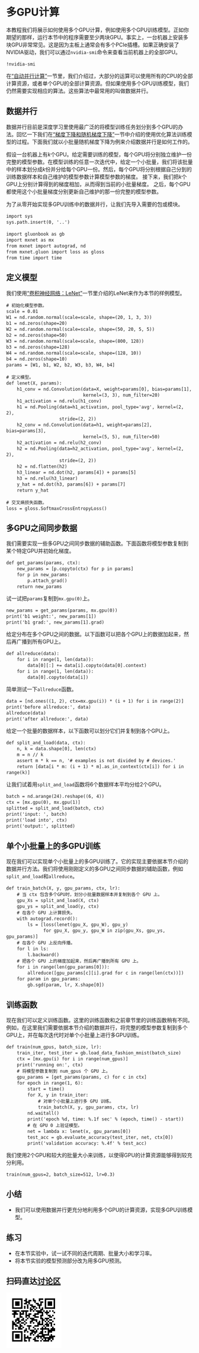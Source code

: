 # 多GPU计算

本教程我们将展示如何使用多个GPU计算，例如使用多个GPU训练模型。正如你期望的那样，运行本节中的程序需要至少两块GPU。事实上，一台机器上安装多块GPU非常常见。这是因为主板上通常会有多个PCIe插槽。如果正确安装了NVIDIA驱动，我们可以通过`nvidia-smi`命令来查看当前机器上的全部GPU。

```{.python .input  n=1}
!nvidia-smi
```

在[“自动并行计算”](auto-parallelism.md)一节里，我们介绍过，大部分的运算可以使用所有的CPU的全部计算资源，或者单个GPU的全部计算资源。但如果使用多个GPU训练模型，我们仍然需要实现相应的算法。这些算法中最常用的叫做数据并行。


## 数据并行

数据并行目前是深度学习里使用最广泛的将模型训练任务划分到多个GPU的办法。回忆一下我们在[“梯度下降和随机梯度下降”](../chapter_optimization/gd-sgd.md)一节中介绍的使用优化算法训练模型的过程。下面我们就以小批量随机梯度下降为例来介绍数据并行是如何工作的。

假设一台机器上有$k$个GPU。给定需要训练的模型，每个GPU将分别独立维护一份完整的模型参数。在模型训练的任意一次迭代中，给定一个小批量，我们将该批量中的样本划分成$k$份并分给每个GPU一份。然后，每个GPU将分别根据自己分到的训练数据样本和自己维护的模型参数计算模型参数的梯度。
接下来，我们把$k$个GPU上分别计算得到的梯度相加，从而得到当前的小批量梯度。
之后，每个GPU都使用这个小批量梯度分别更新自己维护的那一份完整的模型参数。

为了从零开始实现多GPU训练中的数据并行，让我们先导入需要的包或模块。

```{.python .input}
import sys
sys.path.insert(0, '..')

import gluonbook as gb
import mxnet as mx
from mxnet import autograd, nd
from mxnet.gluon import loss as gloss
from time import time
```

## 定义模型

我们使用[“卷积神经网络：LeNet”](../chapter_convolutional-neural-networks/lenet.md)一节里介绍的LeNet来作为本节的样例模型。

```{.python .input  n=2}
# 初始化模型参数。
scale = 0.01
W1 = nd.random.normal(scale=scale, shape=(20, 1, 3, 3))
b1 = nd.zeros(shape=20)
W2 = nd.random.normal(scale=scale, shape=(50, 20, 5, 5))
b2 = nd.zeros(shape=50)
W3 = nd.random.normal(scale=scale, shape=(800, 128))
b3 = nd.zeros(shape=128)
W4 = nd.random.normal(scale=scale, shape=(128, 10))
b4 = nd.zeros(shape=10)
params = [W1, b1, W2, b2, W3, b3, W4, b4]

# 定义模型。
def lenet(X, params):
    h1_conv = nd.Convolution(data=X, weight=params[0], bias=params[1],
                             kernel=(3, 3), num_filter=20)
    h1_activation = nd.relu(h1_conv)
    h1 = nd.Pooling(data=h1_activation, pool_type='avg', kernel=(2, 2),
                    stride=(2, 2))
    h2_conv = nd.Convolution(data=h1, weight=params[2], bias=params[3],
                             kernel=(5, 5), num_filter=50)
    h2_activation = nd.relu(h2_conv)
    h2 = nd.Pooling(data=h2_activation, pool_type='avg', kernel=(2, 2),
                    stride=(2, 2))
    h2 = nd.flatten(h2)
    h3_linear = nd.dot(h2, params[4]) + params[5]
    h3 = nd.relu(h3_linear)
    y_hat = nd.dot(h3, params[6]) + params[7]
    return y_hat

# 交叉熵损失函数。
loss = gloss.SoftmaxCrossEntropyLoss()
```

## 多GPU之间同步数据

我们需要实现一些多GPU之间同步数据的辅助函数。下面函数将模型参数复制到某个特定GPU并初始化梯度。

```{.python .input  n=3}
def get_params(params, ctx):
    new_params = [p.copyto(ctx) for p in params]
    for p in new_params:
        p.attach_grad()
    return new_params
```

试一试把`params`复制到`mx.gpu(0)`上。

```{.python .input}
new_params = get_params(params, mx.gpu(0))
print('b1 weight:', new_params[1])
print('b1 grad:', new_params[1].grad)
```

给定分布在多个GPU之间的数据。以下函数可以把各个GPU上的数据加起来，然后再广播到所有GPU上。

```{.python .input  n=4}
def allreduce(data):
    for i in range(1, len(data)):
        data[0][:] += data[i].copyto(data[0].context)
    for i in range(1, len(data)):
        data[0].copyto(data[i])
```

简单测试一下`allreduce`函数。

```{.python .input}
data = [nd.ones((1, 2), ctx=mx.gpu(i)) * (i + 1) for i in range(2)]
print('before allreduce:', data)
allreduce(data)
print('after allreduce:', data)
```

给定一个批量的数据样本，以下函数可以划分它们并复制到各个GPU上。

```{.python .input  n=5}
def split_and_load(data, ctx):
    n, k = data.shape[0], len(ctx)
    m = n // k
    assert m * k == n, '# examples is not divided by # devices.'
    return [data[i * m: (i + 1) * m].as_in_context(ctx[i]) for i in range(k)]
```

让我们试着用`split_and_load`函数将6个数据样本平均分给2个GPU。

```{.python .input}
batch = nd.arange(24).reshape((6, 4))
ctx = [mx.gpu(0), mx.gpu(1)]
splitted = split_and_load(batch, ctx)
print('input: ', batch)
print('load into', ctx)
print('output:', splitted)
```

## 单个小批量上的多GPU训练

现在我们可以实现单个小批量上的多GPU训练了。它的实现主要依据本节介绍的数据并行方法。我们将使用刚刚定义的多GPU之间同步数据的辅助函数，例如`split_and_load`和`allreduce`。

```{.python .input  n=6}
def train_batch(X, y, gpu_params, ctx, lr):
    # 当 ctx 包含多个GPU时，划分小批量数据样本并复制到各个 GPU 上。
    gpu_Xs = split_and_load(X, ctx)
    gpu_ys = split_and_load(y, ctx)
    # 在各个 GPU 上计算损失。
    with autograd.record():
        ls = [loss(lenet(gpu_X, gpu_W), gpu_y) 
              for gpu_X, gpu_y, gpu_W in zip(gpu_Xs, gpu_ys, gpu_params)]
    # 在各个 GPU 上反向传播。
    for l in ls:
        l.backward()
    # 把各个 GPU 上的梯度加起来，然后再广播到所有 GPU 上。
    for i in range(len(gpu_params[0])):
        allreduce([gpu_params[c][i].grad for c in range(len(ctx))])
    for param in gpu_params:
        gb.sgd(param, lr, X.shape[0])
```

## 训练函数

现在我们可以定义训练函数。这里的训练函数和之前章节里的训练函数稍有不同。例如，在这里我们需要依据本节介绍的数据并行，将完整的模型参数复制到多个GPU上，并在每次迭代时对单个小批量上进行多GPU训练。

```{.python .input  n=7}
def train(num_gpus, batch_size, lr):
    train_iter, test_iter = gb.load_data_fashion_mnist(batch_size)
    ctx = [mx.gpu(i) for i in range(num_gpus)]
    print('running on:', ctx)
    # 将模型参数复制到 num_gpus 个 GPU 上。
    gpu_params = [get_params(params, c) for c in ctx]
    for epoch in range(1, 6):
        start = time()
        for X, y in train_iter:
            # 对单个小批量上进行多 GPU 训练。
            train_batch(X, y, gpu_params, ctx, lr)
        nd.waitall()
        print('epoch %d, time: %.1f sec' % (epoch, time() - start))
        # 在 GPU 0 上验证模型。
        net = lambda x: lenet(x, gpu_params[0])
        test_acc = gb.evaluate_accuracy(test_iter, net, ctx[0])
        print('validation accuracy: %.4f' % test_acc)
```

我们使用2个GPU和较大的批量大小来训练，以使得GPU的计算资源能够得到较充分利用。

```{.python .input  n=10}
train(num_gpus=2, batch_size=512, lr=0.3)
```

## 小结

* 我们可以使用数据并行更充分地利用多个GPU的计算资源，实现多GPU训练模型。

## 练习

* 在本节实验中，试一试不同的迭代周期、批量大小和学习率。
* 将本节实验的模型预测部分改为用多GPU预测。


## 扫码直达[讨论区](https://discuss.gluon.ai/t/topic/1884)

![](../img/qr_multiple-gpus.svg)
